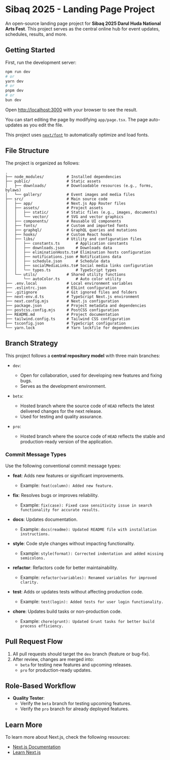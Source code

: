 # Sibaq 2025 - Landing Page Project  

An open-source landing page project for **Sibaq 2025 Darul Huda National Arts Fest**. This project serves as the central online hub for event updates, schedules, results, and more.  

## Getting Started  

First, run the development server:  

```bash  
npm run dev  
# or  
yarn dev  
# or  
pnpm dev  
# or  
bun dev  
```  

Open [http://localhost:3000](http://localhost:3000) with your browser to see the result.  

You can start editing the page by modifying `app/page.tsx`. The page auto-updates as you edit the file.  

This project uses [`next/font`](https://nextjs.org/docs/app/building-your-application/optimizing/fonts) to automatically optimize and load fonts.  

## File Structure  

The project is organized as follows:  

```
.
├── node_modules/          # Installed dependencies  
├── public/                # Static assets  
│   ├── downloads/         # Downloadable resources (e.g., forms, bylaws)  
│   └── gallery/           # Event images and media files  
├── src/                   # Main source code  
│   ├── app/               # Next.js App Router files  
│   ├── assets/            # Project assets  
│   │   ├── static/        # Static files (e.g., images, documents)  
│   │   └── vector/        # SVG and vector graphics  
│   ├── components/        # Reusable UI components  
│   ├── fonts/             # Custom and imported fonts  
│   ├── graphql/           # GraphQL queries and mutations  
│   ├── hooks/             # Custom React hooks  
│   ├── libs/              # Utility and configuration files  
│   │   ├── constants.ts       # Application constants  
│   │   ├── downloads.json     # Downloads data  
│   │   ├── eliminationHosts.ts# Elimination hosts configuration  
│   │   ├── notifications.json # Notifications data  
│   │   ├── schedule.json      # Schedule data  
│   │   ├── socialMediaLinks.ts# Social media links configuration  
│   │   └── types.ts           # TypeScript types  
│   └── utils/             # Shared utility functions  
│       └── autoColor.ts       # Auto color utility  
├── .env.local             # Local environment variables  
├── .eslintrc.json         # ESLint configuration  
├── .gitignore             # Git ignored files and folders  
├── next-env.d.ts          # TypeScript Next.js environment  
├── next.config.mjs        # Next.js configuration  
├── package.json           # Project metadata and dependencies  
├── postcss.config.mjs     # PostCSS configuration  
├── README.md              # Project documentation  
├── tailwind.config.ts     # Tailwind CSS configuration  
├── tsconfig.json          # TypeScript configuration  
└── yarn.lock              # Yarn lockfile for dependencies
```  

## Branch Strategy  

This project follows a **central repository model** with three main branches:  

- `dev`:  
  - Open for collaboration, used for developing new features and fixing bugs.  
  - Serves as the development environment.  

- `beta`:  
  - Hosted branch where the source code of `HEAD` reflects the latest delivered changes for the next release.  
  - Used for testing and quality assurance.  

- `pro`:  
  - Hosted branch where the source code of `HEAD` reflects the stable and production-ready version of the application.  

### Commit Message Types  

Use the following conventional commit message types:  

- **feat**: Adds new features or significant improvements.  
  - Example: `feat(column): Added new feature.`  

- **fix**: Resolves bugs or improves reliability.  
  - Example: `fix(case): Fixed case sensitivity issue in search functionality for accurate results.`  

- **docs**: Updates documentation.  
  - Example: `docs(readme): Updated README file with installation instructions.`  

- **style**: Code style changes without impacting functionality.  
  - Example: `style(format): Corrected indentation and added missing semicolons.`  

- **refactor**: Refactors code for better maintainability.  
  - Example: `refactor(variables): Renamed variables for improved clarity.`  

- **test**: Adds or updates tests without affecting production code.  
  - Example: `test(login): Added tests for user login functionality.`  

- **chore**: Updates build tasks or non-production code.  
  - Example: `chore(grunt): Updated Grunt tasks for better build process efficiency.`  

## Pull Request Flow  

1. All pull requests should target the `dev` branch (feature or bug-fix).  
2. After review, changes are merged into:  
   - `beta` for testing new features and upcoming releases.  
   - `pro` for production-ready updates.  

## Role-Based Workflow  

- **Quality Tester**:  
  - Verify the `beta` branch for testing upcoming features.  
  - Verify the `pro` branch for already deployed features.  

## Learn More  

To learn more about Next.js, check the following resources:  

- [Next.js Documentation](https://nextjs.org/docs)  
- [Learn Next.js](https://nextjs.org/learn)  
